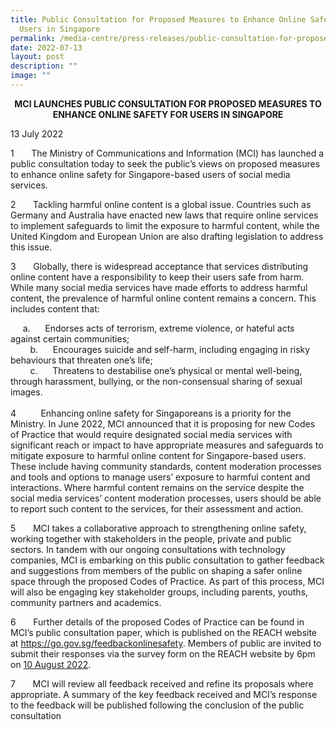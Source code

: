 ```yaml
---
title: Public Consultation for Proposed Measures to Enhance Online Safety for
  Users in Singapore
permalink: /media-centre/press-releases/public-consultation-for-proposed-measures-to-enhance-online-safety/
date: 2022-07-13
layout: post
description: ""
image: ""
---
```

<p style="text-align: center;"><strong>MCI LAUNCHES PUBLIC CONSULTATION FOR PROPOSED MEASURES TO ENHANCE ONLINE SAFETY FOR USERS IN SINGAPORE</strong></p>
<p>13 July 2022&nbsp;</p>
<p>1&nbsp; <span style="white-space: pre;">		</span>The Ministry of Communications and Information (MCI) has launched a public consultation today to seek the public’s views on proposed measures to enhance online safety for Singapore-based users of social media services.&nbsp;</p>
<p>2&nbsp; <span style="white-space: pre;">		</span>Tackling harmful online content is a global issue. Countries such as Germany and Australia have enacted new laws that require online services to implement safeguards to limit the exposure to harmful content, while the United Kingdom and European Union are also drafting legislation to address this issue.&nbsp;</p>
<p>3&nbsp; <span style="white-space: pre;">		</span>Globally, there is widespread acceptance that services distributing online content have a responsibility to keep their users safe from harm. While many social media services have made efforts to address harmful content, the prevalence of harmful online content remains a concern. This includes content that:&nbsp;</p>
<p><span style="white-space: pre;">		</span>a.&nbsp; <span style="white-space: pre;">	</span>Endorses acts of terrorism, extreme violence, or hateful acts against certain communities;&nbsp;<br>
<span style="white-space: pre;">		</span>b.&nbsp; <span style="white-space: pre;">	</span>Encourages suicide and self-harm, including engaging in risky behaviours that threaten one’s life;&nbsp;<br>
<span style="white-space: pre;">		</span>c.&nbsp; <span style="white-space: pre;">	</span>Threatens to destabilise one’s physical or mental well-being, through harassment, bullying, or the non-consensual sharing of sexual images.&nbsp;<br>
<br>
4&nbsp; <span style="white-space: pre;">		</span>Enhancing online safety for Singaporeans is a priority for the Ministry. In June 2022, MCI announced that it is proposing for new Codes of Practice that would require designated social media services with significant reach or impact to have appropriate measures and safeguards to mitigate exposure to harmful online content for Singapore-based users. These include having community standards, content moderation processes and tools and options to manage users’ exposure to harmful content and interactions. Where harmful content remains on the service despite the social media services’ content moderation processes, users should be able to report such content to the services, for their assessment and action.</p>
<p>5&nbsp; <span style="white-space: pre;">		</span>MCI takes a collaborative approach to strengthening online safety, working together with stakeholders in the people, private and public sectors. In tandem with our ongoing consultations with technology companies, MCI is embarking on this public consultation to gather feedback and suggestions from members of the public on shaping a safer online space through the proposed Codes of Practice. As part of this process, MCI will also be engaging key stakeholder groups, including parents, youths, community partners and academics.&nbsp;</p>
<p>6&nbsp; <span style="white-space: pre;">		</span>Further details of the proposed Codes of Practice can be found in MCI’s public consultation paper, which is published on the REACH website at&nbsp;<span style="text-decoration: underline;">https://go.gov.sg/feedbackonlinesafety</span>. Members of public are invited to submit their responses via the survey form on the REACH website by 6pm on&nbsp;<span style="text-decoration: underline;">10 August 2022</span>.</p>
<p>7&nbsp; <span style="white-space: pre;">		</span>MCI will review all feedback received and refine its proposals where appropriate. A summary of the key feedback received and MCI’s response to the feedback will be published following the conclusion of the public consultation</p>